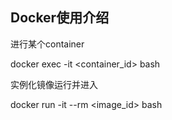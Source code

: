 ## Docker使用介绍

进行某个container

docker exec -it <container_id> bash

实例化镜像运行并进入

docker run -it --rm <image_id> bash